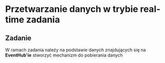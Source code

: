 # Przetwarzanie danych w trybie real-time zadania

## Zadanie
W ramach zadania należy na podstawie danych znajdujących się na **EventHub'ie** stworzyć mechanizm do pobierania danych 